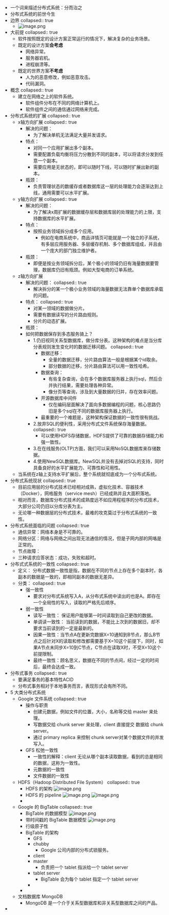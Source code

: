- 一个词来描述分布式系统：分而治之
- 分布式系统的前世今生
- 边界
  collapsed:: true
	- ![image.png](../assets/image_1651064434889_0.png)
- 大前提
  collapsed:: true
	- 软件按照既定的设计方案正常运行的情况下，解决复杂的业务场景。
	- 既定的设计方案**会考虑**
		- 网络异常。
		- 服务器宕机。
		- 进程崩溃等。
	- 既定的世界方案**不考虑**
		- 人为的恶意修改，例如恶意攻击。
		- 代码漏洞。
- 概念
  collapsed:: true
	- 建立在网络之上的软件系统。
		- 软件组件分布在不同的网络计算机上。
		- 软件组件之间的通信通过网络来完成。
- 分布式系统的扩展
  collapsed:: true
	- x轴方向扩展
	  collapsed:: true
		- 解决的问题：
			- 为了解决单机无法满足大量并发请求。
		- 特点：
			- 对同一个应用扩展出多个副本。
			- 需要配置负载均衡将压力分散到不同的副本，可以将请求分发到任意一个副本。
			- 需要应用是无状态的，即可以随时下线，可以随时扩展出新的副本。
		- 瓶颈：
			- 负责管理状态的数缓存或者数据库这一层的处理能力会逐渐达到上线，通用需要可以水平扩展。
	- y轴方向扩展
	  collapsed:: true
		- 解决的问题：
			- 为了解决x周扩展的数据缓存层和数据库层的处理能力的上限，支持数据库的水平扩展。
		- 特点：
			- 按照业务领域拆分成多个应用。
				- 例如在电商系统中，商品详情页可能就是一个独立的子系统，有多层应用服务器、多层缓存机制、多个数据库组成，并且由一个庞大的部门独立维护者。
		- 瓶颈：
			- 即便是按业务领域拆分后，某个极小的领域仍旧有海量数据要管理，数据库仍旧有瓶颈。例如大型电商的订单系统。
	- z轴方向扩展
		- 解决的问题：
		  collapsed:: true
			- 解决拆分的某一个极小业务领域的海量数据无法靠单个数据库承载的问题。
		- 特点：
		  collapsed:: true
			- 对某一领域的数据做分片。
			- 需要有数据读写的分片路由规则。
			- 分片的动态扩展。
		- 瓶颈：
		- 如何把数据保存到多态服务骑上？
			- 1.仍旧视同关系型数据库，做分库分表。这种架构的难点是当分库分表规则发生变化时的数据迁移问题。
			  collapsed:: true
				- 数据迁移：
					- 全量的数据迁移，分片路由算法一般是根据某个id取余。
					- 部分数据的迁移，分片路由算法可以用一致性哈希。
				- 数据查询：
					- 有些复杂查询，会在多个数据库服务器上执行sql，然后合并执行结果，需要处理各种异常。
					- 像分页等查询，涉及到大量数据的归并，存在效率问题。
				- 开源数据库中间件
					- 仅在编码层面解决了面向多数据编程的问题，核心思路仍旧是多个sql在不同的数据库服务器上执行。
				- 最重要的一个难题是，这种架构保证数据的一致性很有挑战。
			- 2.放弃SQL的便利性，采用分布式文件系统保存海量数据。
			  collapsed:: true
				- 可以使用HDFS存储数据，HDFS提供了可靠的数据存储能力和强一致性。
			- 3.在在线服务(OLTP)方面，我们可以采用NoSQL数据库来存储数据。
			- 4.使用NewSQL数据库。NewSQL并没有去掉对SQL的支持，同时具备良好的水平扩展能力、可靠性和可用性。
	- 当系统在z轴上支持水平扩展后，整个系统就彻底成为一个分布式系统。
- 分布式系统现状
  collapsed:: true
	- 目前应用层的分布式技术已经相对成熟，虚拟化技术、容器技术（Docker），网格服务（service mesh）已经成熟并且大面积落地。
	- 相对而言，数据库分布式技术的成熟度远不如应用程程序的分布式技术，大部分公司仍旧以分库分表为主。
	- 无论哪一种数据层的分布式技术，最难的攻克莫过于分布式系统的一致性。
- 分布式系统面临的问题
  collapsed:: true
	- 通信异常：网络本身是不可靠的。
	- 网络分区：网络与网络之间出现无法通信的情况，但是子网内部的网咯是正常的。
	- 节点故障：
	- 三种请求应答状态：成功，失败和超时。
- 分布式式系统的一致性
  collapsed:: true
	- 定义： 分布式数据一致性是指，数据在不同的节点上存在多个副本时，各副本的数据是一致的，即相同副本的数据无差异。
	- 分类：
	  collapsed:: true
		- 强一致性
			- 要求对分布式系统写入A，从分布式系统中读出的也是A。即存在一个全局性的写入，读取的严格先后顺序。
		- 弱一致性
			- 读写一致性： 保证用户能够第一时间读取到自己更改的数据。
			- 单调读一致性： 当前读到的数据，不能比上次到的数据旧，却不要求当前读到的一定是最新的。
			- 因果一致性：当节点A在更新完数据X=10通知到B节点，那么B节点之后针对X的读取和修改都需要基于X=10这个前提下，同时，如果A节点未同步X=10到C节点，C节点在读取X时，不受X=10这个前提限制。
			- 最终一致性：顾名思义，数据在不同的节点间，经过一定的时间后，最终会达成一致。
- 分布式事务
  collapsed:: true
	- 要满足事务的基本特性ACID
	- 分布式事务相对于本地事务而言，表现形式会有所不同。
- 5 大类分布式系统
	- Google 文件系统
	  collapsed:: true
		- 操作与职责
			- 创建元数据，例如文件的位置，大小，名称等交给 master 来处理。
			- 写数据交给 chunk server 来处理，client 直接提交 数据给 chunk server。
			- 通过 primary replica 来控制 chunk server对某个数据文件的并发写入。
		- GFS 松弛一致性
			- 一致性的解释：client 无论从哪个副本读取数据，看到的总是相同的数据，这称为一致性。
			- 元数据的一致性
			- 文件数据的一致性
	- HDFS（Hadoop Distributed File System）
	  collapsed:: true
		- HDFS 的架构
		  ![image.png](../assets/image_1651322056743_0.png)
		- HDFS 的 pipeline
		  ![image.png](../assets/image_1651323837616_0.png)
		  ![image.png](../assets/image_1651323852449_0.png)
		-
	- Google 的 BigTable
	  collapsed:: true
		- BigTable 的数据模型
		  ![image.png](../assets/image_1651326070936_0.png)
		- 带时间戳的 BigTable 数据模型
		  ![image.png](../assets/image_1651326132053_0.png)
		- 行级原子性
		- BigTable 的架构
			- GFS
			- chubby
				- Google 公司内部的分布式锁服务。
			- client
			- master
				- 负责把一个 tablet 指派给一个 tablet server
			- tablet server
				- BigTable 会为每个 tablet 指定一个 tablet server
			-
		-
	- 文档数据库 MongoDB
		- MongoDB 是一个介于关系型数据库和非关系型数据库之间的产品。
-